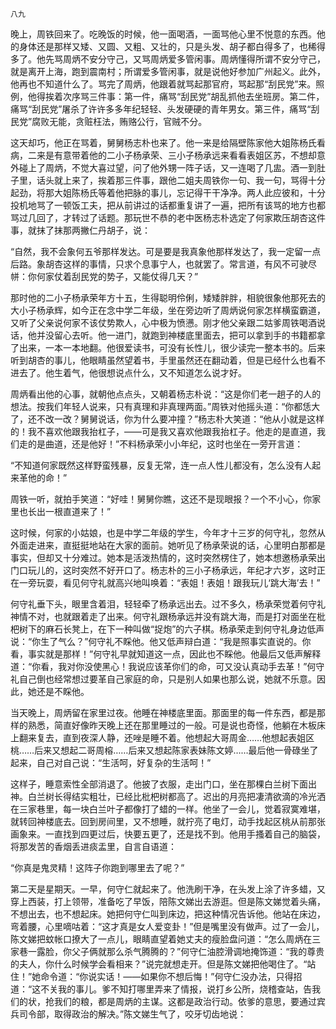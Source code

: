     八九 

   晚上，周铁回来了。吃晚饭的时候，他一面喝酒，一面骂他心里不悦意的东西。他的身体还是那样又矮、又圆、又粗、又壮的，只是头发、胡子都白得多了，也稀得多了。他先骂周炳不安分守己，又骂周炳爱多管闲事。周炳懂得所谓不安分守己，就是离开上海，跑到震南村；所谓爱多管闲事，就是说他好参加广州起义。此外，他再也不知道什么了。骂完了周炳，他跟着就骂起那官府，骂起那“刮民党”来。照例，他得挨着次序骂三件事：第一件，痛骂“刮民党”胡乱抓他去坐班房。第二件，痛骂“刮民党”屠杀了许许多多年纪轻轻、头发硬硬的青年男女。第三件，痛骂“刮民党”腐败无能，贪赃枉法，贿赂公行，官贼不分。

   这天却巧，他正在骂着，舅舅杨志朴也来了。他一来是给隔壁陈家他大姐陈杨氏看病，二来是有意带着他的二小子杨承荣、三小子杨承远来看看表姐区苏，不想却意外碰上了周炳，不觉大喜过望，问了他外甥一阵子话，又一连喝了几盅。酒一到肚子里，话头就上来了，挨着那三件事，跟他二姐夫周铁你一句、我一句，骂得十分起劲，将那大姐陈杨氏等着他把脉的事儿，忘记得干干净净。两人此应彼和，十分投机地骂了一顿饭工夫，把从前讲过的话都重复讲了一遍，把所有该骂的地方也都骂过几回了，才转过了话题。那玩世不恭的老中医杨志朴选定了何家欺压胡杏这件事，就抹了抹那两撇仁丹胡子，说：

   “自然，我不会象何五爷那样发达。可是要是我真象他那样发达了，我一定留一点后路。象胡杏这样的事情，只求个息事宁人，也就罢了。常言道，有风不可驶尽帡：你何家仗着刮民党的势子，又能仗得几天？”

   那时他的二小子杨承荣年方十五，生得聪明伶俐，矮矮胖胖，相貌很象他那死去的大小子杨承辉，如今正在念中学二年级，坐在旁边听了周炳说何家怎样横蛮霸道，又听了父亲说何家不该仗势欺人，心中极为愤懑。刚才他父亲跟二姑爹周铁喝酒说话，他并没留心去听。他一进门，就跑到神楼底里面去，把可以拿到手的书籍都拿了出来，一本一本地翻。他很爱读书，可没有长性儿，很少读完一整本书的。后来听到胡杏的事儿，他眼睛虽然望着书，手里虽然还在翻动着，但是已经什么也看不进去了。他生着气，他很想说点什么，又不知道怎么说才好。

   周炳看出他的心事，就朝他点点头，又朝着杨志朴说：“这是你们老一趟子的人的想法。按我们年轻人说来，只有真理和非真理两面。”周铁对他摇头道：“你都恁大了，还不改一改？舅舅说话，你为什么要冲撞？”杨志朴大笑道：“他从小就是这样的！我不喜欢他跟我抬杠子，——可是我又喜欢他跟我抬杠子。他走的是直道，我们走的是曲道，还是他好！”不料杨承荣小小年纪，这时也坐在一旁开言道：

   “不知道何家既然这样野蛮残暴，反复无常，连一点人性儿都没有，怎么没有人起来革他的命！”

   周铁一听，就拍手笑道：“好哇！舅舅你瞧，这还不是现眼报？一个不小心，你家里也长出一根直道来了！”

   这时候，何家的小姑娘，也是中学二年级的学生，今年才十三岁的何守礼，忽然从外面走进来，直挺挺地站在大家的面前。她听见了杨承荣说的话，心里明白那都是事实，但却又十分难过。她本是活泼热情的，这时突然楞住了，她本想邀杨承荣出门口玩儿的，这时突然不好开口了。杨志朴的三小子杨承远，年纪才六岁，这时正在一旁玩耍，看见何守礼就高兴地叫唤着：“表姐！表姐！跟我玩儿‘跳大海’去！”

   何守礼垂下头，眼里含着泪，轻轻牵了杨承远出去。过不多久，杨承荣觉着何守礼神情不对，也就跟着走了出来。何守礼跟杨承远并没有跳大海，而是打对面坐在枇杷树下的麻石长凳上，在下一种叫做“捉炮”的六子棋。杨承荣走到何守礼身边低声说：“你生了气么？”何守礼不睬他。他又低声辩白道：“我是照事实直说的。你看，事实就是那样！”何守礼早就知道这一点，因此也不睬他。他最后又低声解释道：“你看，我对你没使黑心！我说应该革你们的命，可又没认真动手去革！”何守礼自己倒也经常想过要革自己家庭的命，只是别人如果也那么说，她就不乐意。因此，她还是不睬他。

   当天晚上，周炳留在家里过夜。他睡在神楼底里面。那面里的每一件东西，都是那样的熟悉，简直好像昨天晚上还在那里睡过的一般。可是说也奇怪，他躺在木板床上翻来复去，直到夜深人静，还唑是睡不着。他想起大哥周金……他想起表姐区桃……后来又想起二哥周榕……后来又想起陈家表妹陈文婷……最后他一骨碌坐了起来，自己对自己说：“生活呵，好复杂的生活呵！”

   这样子，睡意索性全部消退了。他披了衣服，走出门口，坐在那棵白兰树下面出神。白兰树长得结实粗壮，已经比枇杷树都高了。迟出的月亮把凄清欲滴的冷光洒在三家巷里，每一块白兰叶子都像打了蜡的一样。他坐了一会儿，觉着寂寞难堪，就转回神楼底去。回到房间里，又不想睡，就拧亮了电灯，动手找起区桃从前那张画象来。一直找到四更过后，快要五更了，还是找不到。他用手搔着自己的脑袋，将那发苦的香烟丢进痰盂里，自言自语道：

   “你真是鬼灵精！这阵子你跑到哪里去了呢？”

   第二天是星期天。一早，何守仁就起来了。他洗刷干净，在头发上涂了许多蜡，又穿上西装，打上领带，准备吃了早饭，陪陈文娣出去游逛。但是陈文娣觉着头痛，不想出去，也不想起床。她把何守仁叫到床边，把这种情况告诉他。他站在床边，弯着腰，心里嘀咕着：“这才真是女人爱变卦！”但是嘴里没有做声。过了一会儿，陈文娣把蚊帐口撩大了一点儿，眼睛直望着她丈夫的瘦脸盘问道：“怎么周炳在三家巷一露脸，你父子俩就那么杀气腾腾的？”何守仁油腔滑调地掩饰道：“我的尊贵的夫人，你什么时候学会看相来？”说完就想走开。但是陈文娣把他喝住了。“站住！”她命令道：“你说实话！——如果你不想后悔！”何守仁没办法，只得招道：“这不关我的事儿。爹不知打哪里弄来了情报，说打乡公所，烧稽查站，告我们的状，抢我们的粮，都是周炳的主谋。这都是政治行动。依爹的意思，要通过宾兵司令部，取得政治的解决。”陈文娣生气了，咬牙切齿地说：

